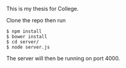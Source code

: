 This is my thesis for College.

Clone the repo then run 
```
$ npm install
$ bower install
$ cd server/
$ node server.js
```

The server will then be running on port 4000.
